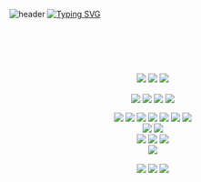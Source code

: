 
![header](https://capsule-render.vercel.app/api?type=waving&color=6284F7FF&text=&animation=twinkling&height=90)
[![Typing SVG](https://readme-typing-svg.demolab.com?font=Alkatra&weight=500&size=45&duration=3500&pause=3&color=6284F7FF&center=false&vCenter=false&multiline=true&repeat=true&width=1000&height=80&lines=Hello+World!👋)](https://git.io/typing-svg)
<br/><br/>
<!--
**uthem150/uthem150** is a ✨ _special_ ✨ repository because its `README.md` (this file) appears on your GitHub profile.

Here are some ideas to get you started:

- 🔭 I’m currently working on ...
- 🌱 I’m currently learning ...
- 👯 I’m looking to collaborate on ...
- 🤔 I’m looking for help with ...
- 💬 Ask me about ...
- 📫 How to reach me: ...
- 😄 Pronouns: ...
- ⚡ Fun fact: ...
-->
<div align=center> 
<br/>
  
<br/><br/>
<img src="https://img.shields.io/badge/JAVA-007396?style=for-the-badge&logo=java&logoColor=white">
<img src="https://img.shields.io/badge/Python-3776AB?style=for-the-badge&logo=Python&logoColor=white">
<img src="https://img.shields.io/badge/c-A8B9CC?style=for-the-badge&logo=c&logoColor=white">  
<br>
<img src="https://img.shields.io/badge/html-E34F26?style=for-the-badge&logo=html5&logoColor=white"> 
<img src="https://img.shields.io/badge/css-1572B6?style=for-the-badge&logo=css3&logoColor=white"> 
<img src="https://img.shields.io/badge/javascript-F7DF1E?style=for-the-badge&logo=javascript&logoColor=black">
<img src="https://img.shields.io/badge/typescript-3178C6?style=for-the-badge&logo=typescript&logoColor=white">  

<img src="https://img.shields.io/badge/react-61DAFB?style=for-the-badge&logo=react&logoColor=black">
<img src="https://img.shields.io/badge/Next.js-000000?style=for-the-badge&logo=nextdotjs&logoColor=white">
<img src="https://img.shields.io/badge/django-092E20?style=for-the-badge&logo=django&logoColor=white">
<img src="https://img.shields.io/badge/electron-47848F?style=for-the-badge&logo=electron&logoColor=white">

<img src="https://img.shields.io/badge/Recoil-3578E5?style=for-the-badge&logo=recoil&logoColor=white"/>
<img src="https://img.shields.io/badge/MongoDB-47A248?style=for-the-badge&logo=mongodb&logoColor=white">
<img src="https://img.shields.io/badge/-Firebase-FFCA28?style=for-the-badge&logo=Firebase&logoColor=white"/>
<br>
<img src="https://img.shields.io/badge/Ant%20Design-1890FF?style=for-the-badge&logo=antdesign&logoColor=white"/>
<img src="https://img.shields.io/badge/bootstrap-7952B3?style=for-the-badge&logo=bootstrap&logoColor=white"> 

<br>
<img src="https://img.shields.io/badge/adobe illustrator-FF9A00?style=for-the-badge&logo=adobeillustrator&logoColor=white"> 
<img src="https://img.shields.io/badge/autodesk maya-37A5CC?style=for-the-badge&logo=autodeskmaya&logoColor=white"> 
<img src="https://img.shields.io/badge/figma-F24E1E?style=for-the-badge&logo=figma&logoColor=white">

<br>
<img src="https://img.shields.io/badge/arduino-00878F?style=for-the-badge&logo=arduino&logoColor=white">
<br><br>
<img src="https://img.shields.io/badge/github-181717?style=for-the-badge&logo=github&logoColor=white">
<img src="https://img.shields.io/badge/-git-F05032?style=for-the-badge&logo=git&logoColor=white"/>
<img src="https://img.shields.io/badge/prettier-1A2C34?style=for-the-badge&logo=prettier&logoColor=F7BA3E"/>



</div>

